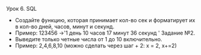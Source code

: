 Урок 6. SQL
* Создайте функцию, которая принимает кол-во сек и форматирует их в кол-во дней, часов, минут и секунд.
* Пример: 123456 ->'1 день 10 часов 17 минут 36 секунд '
Задание №2.
* Выведите только четные числа от 1 до 10 включительно.
* Пример: 2,4,6,8,10 (можно сделать через шаг + 2: х = 2, х+=2)